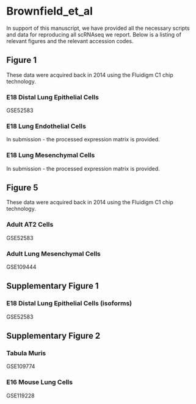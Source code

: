 # Brownfield_et_al
In support of this manuscript, we have provided all the necessary scripts and data for reproducing all scRNAseq we report. Below is a listing of relevant figures and the relevant accession codes.

## Figure 1
These data were acquired back in 2014 using the Fluidigm C1 chip technology.
### E18 Distal Lung Epithelial Cells
GSE52583
### E18 Lung Endothelial Cells
In submission - the processed expression matrix is provided.
### E18 Lung Mesenchymal Cells
In submission - the processed expression matrix is provided.

## Figure 5
These data were acquired back in 2014 using the Fluidigm C1 chip technology.
### Adult AT2 Cells
GSE52583
### Adult Lung Mesenchymal Cells
GSE109444
## Supplementary Figure 1
### E18 Distal Lung Epithelial Cells (isoforms)
GSE52583
## Supplementary Figure 2
### Tabula Muris
GSE109774
### E16 Mouse Lung Cells
GSE119228
